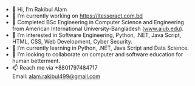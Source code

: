 - 👋 Hi, I’m Rakibul Alam
- 🔭 I’m currently working on https://itesseract.com.bd
- 🏢 Completed BSc Engineering in Computer Science and Engineering from American International University-Bangladesh (www.aiub.edu).
- 👀 I’m interested in Software Engineering, Python, .NET, Java Script, HTML, CSS, Web Development, Cyber Security.
- 🌱 I’m currently learning in Python, .NET, Java Script and Data Science.
- 💞️ I’m looking to collaborate on computer and software education for human betterment.
- 📫 Reach me via +8801797484717<br>Email: alam.rakibul499@gmail.com

<!---
Rakibul-Alam4/Rakibul-Alam4 is a ✨ special ✨ repository because its `README.md` (this file) appears on your GitHub profile.
You can click the Preview link to take a look at your changes.
--->
